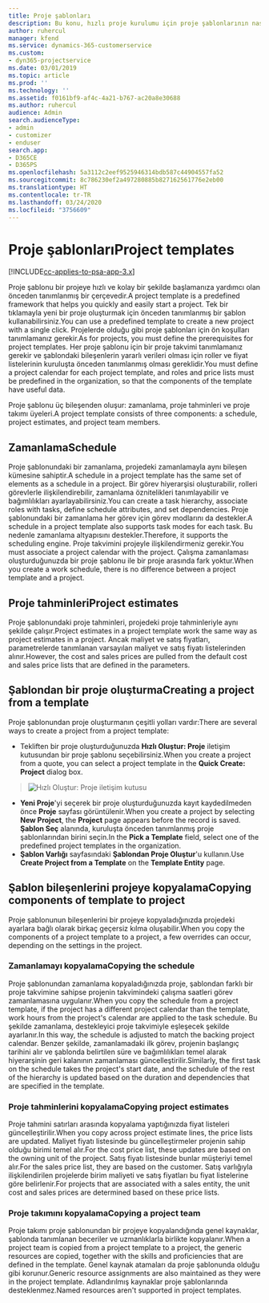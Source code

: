 ```yaml
---
title: Proje şablonları
description: Bu konu, hızlı proje kurulumu için proje şablonlarının nasıl kullanılacağı hakkında bilgi sağlar.
author: ruhercul
manager: kfend
ms.service: dynamics-365-customerservice
ms.custom:
- dyn365-projectservice
ms.date: 03/01/2019
ms.topic: article
ms.prod: ''
ms.technology: ''
ms.assetid: f0161bf9-af4c-4a21-b767-ac20a8e30688
ms.author: ruhercul
audience: Admin
search.audienceType:
- admin
- customizer
- enduser
search.app:
- D365CE
- D365PS
ms.openlocfilehash: 5a3112c2eef9525946314bdb587c44904557fa52
ms.sourcegitcommit: 8c786230ef2a497280885b827162561776e2eb00
ms.translationtype: HT
ms.contentlocale: tr-TR
ms.lasthandoff: 03/24/2020
ms.locfileid: "3756609"
---
```

# <a name="project-templates"></a><span data-ttu-id="cad5a-103">Proje şablonları</span><span class="sxs-lookup"><span data-stu-id="cad5a-103">Project templates</span></span> 

[!INCLUDE[cc-applies-to-psa-app-3.x](../includes/cc-applies-to-psa-app-3x.md)]

<span data-ttu-id="cad5a-104">Proje şablonu bir projeye hızlı ve kolay bir şekilde başlamanıza yardımcı olan önceden tanımlanmış bir çerçevedir.</span><span class="sxs-lookup"><span data-stu-id="cad5a-104">A project template is a predefined framework that helps you quickly and easily start a project.</span></span> <span data-ttu-id="cad5a-105">Tek bir tıklamayla yeni bir proje oluşturmak için önceden tanımlanmış bir şablon kullanabilirsiniz.</span><span class="sxs-lookup"><span data-stu-id="cad5a-105">You can use a predefined template to create a new project with a single click.</span></span> <span data-ttu-id="cad5a-106">Projelerde olduğu gibi proje şablonları için ön koşulları tanımlamanız gerekir.</span><span class="sxs-lookup"><span data-stu-id="cad5a-106">As for projects, you must define the prerequisites for project templates.</span></span> <span data-ttu-id="cad5a-107">Her proje şablonu için bir proje takvimi tanımlamanız gerekir ve şablondaki bileşenlerin yararlı verileri olması için roller ve fiyat listelerinin kuruluşta önceden tanımlanmış olması gereklidir.</span><span class="sxs-lookup"><span data-stu-id="cad5a-107">You must define a project calendar for each project template, and roles and price lists must be predefined in the organization, so that the components of the template have useful data.</span></span>

<span data-ttu-id="cad5a-108">Proje şablonu üç bileşenden oluşur: zamanlama, proje tahminleri ve proje takımı üyeleri.</span><span class="sxs-lookup"><span data-stu-id="cad5a-108">A project template consists of three components: a schedule, project estimates, and project team members.</span></span>

## <a name="schedule"></a><span data-ttu-id="cad5a-109">Zamanlama</span><span class="sxs-lookup"><span data-stu-id="cad5a-109">Schedule</span></span>

<span data-ttu-id="cad5a-110">Proje şablonundaki bir zamanlama, projedeki zamanlamayla aynı bileşen kümesine sahiptir.</span><span class="sxs-lookup"><span data-stu-id="cad5a-110">A schedule in a project template has the same set of elements as a schedule in a project.</span></span> <span data-ttu-id="cad5a-111">Bir görev hiyerarşisi oluşturabilir, rolleri görevlerle ilişkilendirebilir, zamanlama öznitelikleri tanımlayabilir ve bağımlılıkları ayarlayabilirsiniz.</span><span class="sxs-lookup"><span data-stu-id="cad5a-111">You can create a task hierarchy, associate roles with tasks, define schedule attributes, and set dependencies.</span></span> <span data-ttu-id="cad5a-112">Proje şablonundaki bir zamanlama her görev için görev modlarını da destekler.</span><span class="sxs-lookup"><span data-stu-id="cad5a-112">A schedule in a project template also supports task modes for each task.</span></span> <span data-ttu-id="cad5a-113">Bu nedenle zamanlama altyapısını destekler.</span><span class="sxs-lookup"><span data-stu-id="cad5a-113">Therefore, it supports the scheduling engine.</span></span> <span data-ttu-id="cad5a-114">Proje takvimini projeyle ilişkilendirmeniz gerekir.</span><span class="sxs-lookup"><span data-stu-id="cad5a-114">You must associate a project calendar with the project.</span></span> <span data-ttu-id="cad5a-115">Çalışma zamanlaması oluşturduğunuzda bir proje şablonu ile bir proje arasında fark yoktur.</span><span class="sxs-lookup"><span data-stu-id="cad5a-115">When you create a work schedule, there is no difference between a project template and a project.</span></span>

## <a name="project-estimates"></a><span data-ttu-id="cad5a-116">Proje tahminleri</span><span class="sxs-lookup"><span data-stu-id="cad5a-116">Project estimates</span></span>

<span data-ttu-id="cad5a-117">Proje şablonundaki proje tahminleri, projedeki proje tahminleriyle aynı şekilde çalışır.</span><span class="sxs-lookup"><span data-stu-id="cad5a-117">Project estimates in a project template work the same way as project estimates in a project.</span></span> <span data-ttu-id="cad5a-118">Ancak maliyet ve satış fiyatları, parametrelerde tanımlanan varsayılan maliyet ve satış fiyatı listelerinden alınır.</span><span class="sxs-lookup"><span data-stu-id="cad5a-118">However, the cost and sales prices are pulled from the default cost and sales price lists that are defined in the parameters.</span></span>

## <a name="creating-a-project-from-a-template"></a><span data-ttu-id="cad5a-119">Şablondan bir proje oluşturma</span><span class="sxs-lookup"><span data-stu-id="cad5a-119">Creating a project from a template</span></span>
 
<span data-ttu-id="cad5a-120">Proje şablonundan proje oluşturmanın çeşitli yolları vardır:</span><span class="sxs-lookup"><span data-stu-id="cad5a-120">There are several ways to create a project from a project template:</span></span>

- <span data-ttu-id="cad5a-121">Tekliften bir proje oluşturduğunuzda **Hızlı Oluştur: Proje** iletişim kutusundan bir proje şablonu seçebilirsiniz.</span><span class="sxs-lookup"><span data-stu-id="cad5a-121">When you create a project from a quote, you can select a project template in the **Quick Create: Project** dialog box.</span></span>

> ![Hızlı Oluştur: Proje iletişim kutusu](media/project-11.png)

- <span data-ttu-id="cad5a-123">**Yeni Proje**'yi seçerek bir proje oluşturduğunuzda kayıt kaydedilmeden önce **Proje** sayfası görüntülenir.</span><span class="sxs-lookup"><span data-stu-id="cad5a-123">When you create a project by selecting **New Project**, the **Project** page appears before the record is saved.</span></span> <span data-ttu-id="cad5a-124">**Şablon Seç** alanında, kuruluşta önceden tanımlanmış proje şablonlarından birini seçin.</span><span class="sxs-lookup"><span data-stu-id="cad5a-124">In the **Pick a Template** field, select one of the predefined project templates in the organization.</span></span>
- <span data-ttu-id="cad5a-125">**Şablon Varlığı** sayfasındaki **Şablondan Proje Oluştur**'u kullanın.</span><span class="sxs-lookup"><span data-stu-id="cad5a-125">Use **Create Project from a Template** on the **Template Entity** page.</span></span>

## <a name="copying-components-of-template-to-project"></a><span data-ttu-id="cad5a-126">Şablon bileşenlerini projeye kopyalama</span><span class="sxs-lookup"><span data-stu-id="cad5a-126">Copying components of template to project</span></span>

<span data-ttu-id="cad5a-127">Proje şablonunun bileşenlerini bir projeye kopyaladığınızda projedeki ayarlara bağlı olarak birkaç geçersiz kılma oluşabilir.</span><span class="sxs-lookup"><span data-stu-id="cad5a-127">When you copy the components of a project template to a project, a few overrides can occur, depending on the settings in the project.</span></span>

### <a name="copying-the-schedule"></a><span data-ttu-id="cad5a-128">Zamanlamayı kopyalama</span><span class="sxs-lookup"><span data-stu-id="cad5a-128">Copying the schedule</span></span>

<span data-ttu-id="cad5a-129">Proje şablonundan zamanlama kopyaladığınızda proje, şablondan farklı bir proje takvimine sahipse projenin takvimindeki çalışma saatleri görev zamanlamasına uygulanır.</span><span class="sxs-lookup"><span data-stu-id="cad5a-129">When you copy the schedule from a project template, if the project has a different project calendar than the template, work hours from the project's calendar are applied to the task schedule.</span></span> <span data-ttu-id="cad5a-130">Bu şekilde zamanlama, destekleyici proje takvimiyle eşleşecek şekilde ayarlanır.</span><span class="sxs-lookup"><span data-stu-id="cad5a-130">In this way, the schedule is adjusted to match the backing project calendar.</span></span> <span data-ttu-id="cad5a-131">Benzer şekilde, zamanlamadaki ilk görev, projenin başlangıç tarihini alır ve şablonda belirtilen süre ve bağımlılıkları temel alarak hiyerarşinin geri kalanının zamanlaması güncelleştirilir.</span><span class="sxs-lookup"><span data-stu-id="cad5a-131">Similarly, the first task on the schedule takes the project's start date, and the schedule of the rest of the hierarchy is updated based on the duration and dependencies that are specified in the template.</span></span> 

### <a name="copying-project-estimates"></a><span data-ttu-id="cad5a-132">Proje tahminlerini kopyalama</span><span class="sxs-lookup"><span data-stu-id="cad5a-132">Copying project estimates</span></span> 

<span data-ttu-id="cad5a-133">Proje tahmini satırları arasında kopyalama yaptığınızda fiyat listeleri güncelleştirilir.</span><span class="sxs-lookup"><span data-stu-id="cad5a-133">When you copy across project estimate lines, the price lists are updated.</span></span> <span data-ttu-id="cad5a-134">Maliyet fiyatı listesinde bu güncelleştirmeler projenin sahip olduğu birimi temel alır.</span><span class="sxs-lookup"><span data-stu-id="cad5a-134">For the cost price list, these updates are based on the owning unit of the project.</span></span> <span data-ttu-id="cad5a-135">Satış fiyatı listesinde bunlar müşteriyi temel alır.</span><span class="sxs-lookup"><span data-stu-id="cad5a-135">For the sales price list, they are based on the customer.</span></span> <span data-ttu-id="cad5a-136">Satış varlığıyla ilişkilendirilen projelerde birim maliyeti ve satış fiyatları bu fiyat listelerine göre belirlenir.</span><span class="sxs-lookup"><span data-stu-id="cad5a-136">For projects that are associated with a sales entity, the unit cost and sales prices are determined based on these price lists.</span></span>

### <a name="copying-a-project-team"></a><span data-ttu-id="cad5a-137">Proje takımını kopyalama</span><span class="sxs-lookup"><span data-stu-id="cad5a-137">Copying a project team</span></span>

<span data-ttu-id="cad5a-138">Proje takımı proje şablonundan bir projeye kopyalandığında genel kaynaklar, şablonda tanımlanan beceriler ve uzmanlıklarla birlikte kopyalanır.</span><span class="sxs-lookup"><span data-stu-id="cad5a-138">When a project team is copied from a project template to a project, the generic resources are copied, together with the skills and proficiencies that are defined in the template.</span></span> <span data-ttu-id="cad5a-139">Genel kaynak atamaları da proje şablonunda olduğu gibi korunur.</span><span class="sxs-lookup"><span data-stu-id="cad5a-139">Generic resource assignments are also maintained as they were in the project template.</span></span> <span data-ttu-id="cad5a-140">Adlandırılmış kaynaklar proje şablonlarında desteklenmez.</span><span class="sxs-lookup"><span data-stu-id="cad5a-140">Named resources aren't supported in project templates.</span></span>
